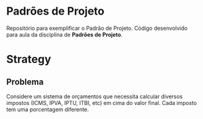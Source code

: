 # Padrões de Projeto
Repositório para exemplificar o Padrão de Projeto. Código desenvolvido para aula da disciplina de **Padrões de Projeto**.

# Strategy

## Problema
Considere um sistema de orçamentos que necessita calcular diversos impostos (ICMS, IPVA, IPTU, ITBI, etc) em cima do valor final. Cada imposto tem uma porcentagem diferente.
